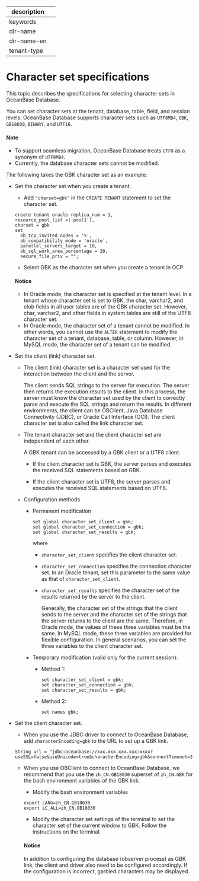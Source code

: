 |description||
|---|---|
|keywords||
|dir-name||
|dir-name-en||
|tenant-type||

# Character set specifications

This topic describes the specifications for selecting character sets in OceanBase Database.

You can set character sets at the tenant, database, table, field, and session levels. OceanBase Database supports character sets such as `UTF8MB4`, `GBK`, `GB18030`, `BINARY`, and `UTF16`.

  <main id="notice" type='explain'>
    <h4>Note</h4>
    <ul>
    <li>To support seamless migration, OceanBase Database treats <code>UTF8</code> as a synonym of <code>UTF8MB4</code>. </li>
    <li>Currently, the database character sets cannot be modified.</li>
    </ul>
  </main>

The following takes the GBK character set as an example:

* Set the character set when you create a tenant.

   * Add `"charset=gbk"` in the `CREATE TENANT` statement to set the character set.

    ```shell
    create tenant oracle replica_num = 1,
    resource_pool_list =('pool1'),
    charset = gbk
    set
      ob_tcp_invited_nodes = '%',
      ob_compatibility_mode = 'oracle',
      parallel_servers_target = 10,
      ob_sql_work_area_percentage = 20,
      secure_file_priv = "";
    ```

   * Select GBK as the character set when you create a tenant in OCP.

  <main id="notice" type='notice'>
    <h4>Notice</h4>
    <ul>
    <li>In Oracle mode, the character set is specified at the tenant level. In a tenant whose character set is set to GBK, the char, varchar2, and clob fields in all user tables are of the GBK character set. However, char, varchar2, and other fields in system tables are still of the UTF8 character set. </li>
    <li>In Oracle mode, the character set of a tenant cannot be modified. In other words, you cannot use the <code>ALTER</code> statement to modify the character set of a tenant, database, table, or column. However, in MySQL mode, the character set of a tenant can be modified. </li>
    </ul>
  </main>

* Set the client (link) character set.

   * The client (link) character set is a character set used for the interaction between the client and the server.

      The client sends SQL strings to the server for execution. The server then returns the execution results to the client. In this process, the server must know the character set used by the client to correctly parse and execute the SQL strings and return the results. In different environments, the client can be OBClient, Java Database Connectivity (JDBC), or Oracle Call Interface (OCI). The client character set is also called the link character set.

   * The tenant character set and the client character set are independent of each other.

      A GBK tenant can be accessed by a GBK client or a UTF8 client.

      * If the client character set is GBK, the server parses and executes the received SQL statements based on GBK.

      * If the client character set is UTF8, the server parses and executes the received SQL statements based on UTF8.

   * Configuration methods

      * Permanent modification

         ```shell
         set global character_set_client = gbk;
         set global character_set_connection = gbk;
         set global character_set_results = gbk;
         ```
 
         where

         * `character_set_client` specifies the client character set.

         * `character_set_connection` specifies the connection character set. In an Oracle tenant, set this parameter to the same value as that of `character_set_client`.

         * `character_set_results` specifies the character set of the results returned by the server to the client.

            Generally, the character set of the strings that the client sends to the server and the character set of the strings that the server returns to the client are the same. Therefore, in Oracle mode, the values of these three variables must be the same. In MySQL mode, these three variables are provided for flexible configuration. In general scenarios, you can set the three variables to the client character set.

      * Temporary modification (valid only for the current session):

         * Method 1:

            ```shell
            set character_set_client = gbk;
            set character_set_connection = gbk;
            set character_set_results = gbk;
            ```

         * Method 2:

            ```shell
            set names gbk;
            ```

* Set the client character set.

   * When you use the JDBC driver to connect to OceanBase Database, add `characterEncoding=gbk` to the URL to set up a GBK link.

    ```shell
    String url = "jdbc:oceanbase://xxx.xxx.xxx.xxx:xxxx?useSSL=false&useUnicode=true&characterEncoding=gbk&connectTimeout=30000&rewriteBatchedStatements=true";
    ```

   * When you use OBClient to connect to OceanBase Database, we recommend that you use the `zh_CN.GB18030` superset of `zh_CN.GBK` for the bash environment variables of the GBK link.

      * Modify the bash environment variables

      ```shell
      export LANG=zh_CN.GB18030
      export LC_ALL=zh_CN.GB18030
      ```

      * Modify the character set settings of the terminal to set the character set of the current window to GBK. Follow the instructions on the terminal.

      <main id="notice" type='notice'>
      <h4>Notice</h4>
      <p>In addition to configuring the database (observer process) as GBK link, the client and driver also need to be configured accordingly. If the configuration is incorrect, garbled characters may be displayed. </p>
      </main>